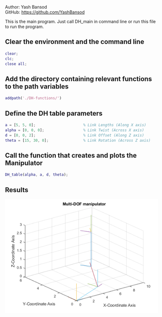 Author: Yash Bansod  
GitHub: https://github.com/YashBansod  

This is the main program. Just call DH_main in command line or run this file to run the program.

## Clear the environment and the command line

```matlab
clear;
clc;
close all;
```

## Add the directory containing relevant functions to the path variables

```matlab
addpath('./DH-functions/')
```

## Define the DH table parameters

```matlab
a = [5, 5, 0];                      % Link Lengths (Along X axis)
alpha = [0, 0, 0];                  % Link Twist (Across X axis)
d = [0, 0, 2];                      % Link Offset (Along Z axis)
theta = [15, 30, 0];                % Link Rotation (Across Z axis)
```

## Call the function that creates and plots the Manipulator

```matlab
DH_table(alpha, a, d, theta);
```

## Results

![Multi-DOF manipulator](./images/DH_main_01.png)